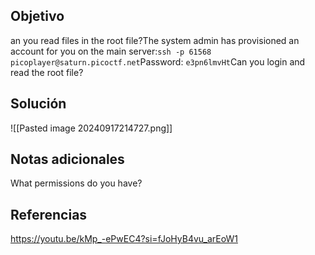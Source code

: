 
## Objetivo
an you read files in the root file?The system admin has provisioned an account for you on the main server:`ssh -p 61568 picoplayer@saturn.picoctf.net`Password: `e3pn6lmvHt`Can you login and read the root file?
## Solución

![[Pasted image 20240917214727.png]]
## Notas adicionales
What permissions do you have?
## Referencias
https://youtu.be/kMp_-ePwEC4?si=fJoHyB4vu_arEoW1


